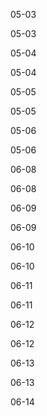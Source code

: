 05-03

05-03

05-04

05-04

05-05

05-05

05-06

05-06

06-08

06-08

06-09

06-09

06-10

06-10

06-11

06-11

06-12

06-12

06-13

06-13

06-14

